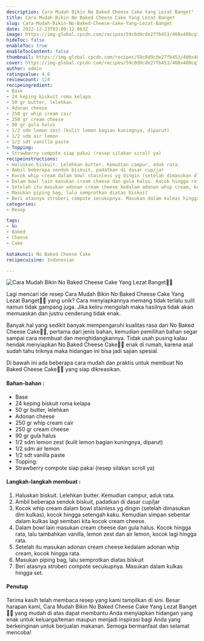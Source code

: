 ```yaml
---
description: Cara Mudah Bikin No Baked Cheese Cake Yang Lezat Banget"
title: Cara Mudah Bikin No Baked Cheese Cake Yang Lezat Banget
slug: Cara-Mudah-Bikin-No-Baked-Cheese-Cake-Yang-Lezat-Banget
date: 2022-12-23T03:09:12.063Z
image: https://img-global.cpcdn.com/recipes/59c0d9cde27fb453/400x400cq70/photo.jpg
hideToc: false
enableToc: true
enableTocContent: false
thumbnail: https://img-global.cpcdn.com/recipes/59c0d9cde27fb453/400x400cq70/photo.jpg
cover: https://img-global.cpcdn.com/recipes/59c0d9cde27fb453/400x400cq70/photo.jpg
author: admin
ratingvalue: 4.8
reviewcount: 124
recipeingredient:
- Base
- 24 keping biskuit roma kelapa
- 50 gr butter, lelehkan
- Adonan cheese
- 250 gr whip cream cair
- 250 gr cream cheese
- 90 gr gula halus
- 1/2 sdm lemon zest (kulit lemon bagian kuningnya, diparut)
- 1/2 sdm air lemon
- 1/2 sdt vanilla paste
- Topping:
- Strawberry compote siap pakai (resep silakan scroll ya)
recipeinstructions:
- Haluskan biskuit. Lelehkan butter. Kemudian campur, aduk rata.
- Ambil beberapa sendok biskuit, padatkan di dasar cup/jar
- Kocok whip cream dalam bowl stainless yg dingin (setelah dimasukan dlm kulkas), kocok hingga setengah kaku. Kemudian simpan sebentar dalam kulkas lagi sembari kita kocok cream cheese.
- Dalam bowl lain masukan cream cheese dan gula halus. Kocok hingga rata, lalu tambahkan vanilla, lemon zest dan air lemon, kocok lagi hingga rata.
- Setelah itu masukan adonan cream cheese kedalam adonan whip cream, kocok hingga rata.
- Masukan piping bag, lalu semprotkan diatas biskuit
- Beri atasnya stroberi compote secukupnya. Masukan dalam kulkas hingga set.
categories:
- Resep

tags:
- No
- Baked
- Cheese
- Cake

katakunci: No Baked Cheese Cake
recipecuisine: Indonesian

---
```


![Cara Mudah Bikin No Baked Cheese Cake Yang Lezat Banget👩‍🍳](https://img-global.cpcdn.com/recipes/59c0d9cde27fb453/400x400cq70/photo.jpg)

Lagi mencari ide resep Cara Mudah Bikin No Baked Cheese Cake Yang Lezat Banget👩‍🍳 yang unik? Cara menyiapkannya memang tidak terlalu sulit namun tidak gampang juga. Jika keliru mengolah maka hasilnya tidak akan memuaskan dan justru cenderung tidak enak.

Banyak hal yang sedikit banyak mempengaruhi kualitas rasa dari No Baked Cheese Cake👩‍🍳, pertama dari jenis bahan, kemudian pemilihan bahan segar sampai cara membuat dan menghidangkannya. Tidak usah pusing kalau hendak menyiapkan No Baked Cheese Cake👩‍🍳 enak di rumah, karena asal sudah tahu triknya maka hidangan ini bisa jadi sajian spesial.

Di bawah ini ada beberapa cara mudah dan praktis untuk membuat No Baked Cheese Cake👩‍🍳 yang siap dikreasikan.

<!--inarticleads1-->

#### Bahan-bahan :

- Base
- 24 keping biskuit roma kelapa
- 50 gr butter, lelehkan
- Adonan cheese
- 250 gr whip cream cair
- 250 gr cream cheese
- 90 gr gula halus
- 1/2 sdm lemon zest (kulit lemon bagian kuningnya, diparut)
- 1/2 sdm air lemon
- 1/2 sdt vanilla paste
- Topping:
- Strawberry compote siap pakai (resep silakan scroll ya)

<!--inarticleads2-->

#### Langkah-langkah membuat :

1. Haluskan biskuit. Lelehkan butter. Kemudian campur, aduk rata.
1. Ambil beberapa sendok biskuit, padatkan di dasar cup/jar
1. Kocok whip cream dalam bowl stainless yg dingin (setelah dimasukan dlm kulkas), kocok hingga setengah kaku. Kemudian simpan sebentar dalam kulkas lagi sembari kita kocok cream cheese.
1. Dalam bowl lain masukan cream cheese dan gula halus. Kocok hingga rata, lalu tambahkan vanilla, lemon zest dan air lemon, kocok lagi hingga rata.
1. Setelah itu masukan adonan cream cheese kedalam adonan whip cream, kocok hingga rata.
1. Masukan piping bag, lalu semprotkan diatas biskuit
1. Beri atasnya stroberi compote secukupnya. Masukan dalam kulkas hingga set.

#### Penutup

Terima kasih telah membaca resep yang kami tampilkan di sini. Besar harapan kami, Cara Mudah Bikin No Baked Cheese Cake Yang Lezat Banget👩‍🍳 yang mudah di atas dapat membantu Anda menyiapkan hidangan yang enak untuk keluarga/teman maupun menjadi inspirasi bagi Anda yang berkeinginan untuk berjualan makanan. Semoga bermanfaat dan selamat mencoba!
